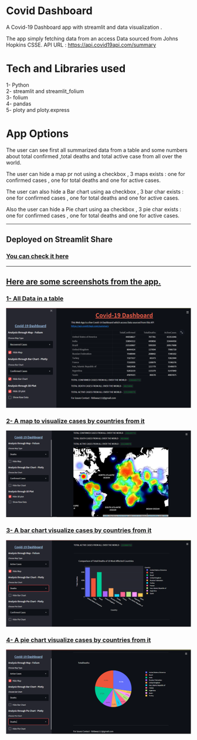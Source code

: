 # Covid Dashboard
A Covid-19 Dashboard app with streamlit and data visualization . 

The app simply fetching data from an access Data sourced from Johns Hopkins CSSE.
API URL : https://api.covid19api.com/summary

# Tech and Libraries used
1- Python <br>
2- streamlit and streamlit_folium <br>
3- folium<br>
4- pandas <br>
5- ploty and ploty.express <br>

# App Options
The user can see first all summarized data from a table and some numbers about total confirmed ,total deaths and total active case from all over the world.

The user can hide a map pr not using a checkbox , 3 maps exists : one for confirmed cases , one for total deaths and one for active cases.

The user can also hide a Bar chart using aa checkbox , 3 bar char exists : one for confirmed cases , one for total deaths and one for active cases.

Also the user can hide a Pie chart using aa checkbox , 3 pie char exists : one for confirmed cases , one for total deaths and one for active cases.
<hr> 

## Deployed on Streamlit Share
<h3><a href="https://share.streamlit.io/hbfawaz112/covid-dashboard-streamlit/App.py">You can check it here</h3>
<hr>


## Here are some screenshots from the app.

### 1- All Data in a table
![](https://raw.githubusercontent.com/hbfawaz112/ML-Data-Science-Projects/main/Covid-Dashboard-Streamlit-master/Covid-Dashboard-Streamlit-master/ss/s1.PNG)

### 2- A map to visualize cases by countries from it
![](https://raw.githubusercontent.com/hbfawaz112/ML-Data-Science-Projects/main/Covid-Dashboard-Streamlit-master/Covid-Dashboard-Streamlit-master/ss/map3.PNG)

### 3- A bar chart visualize cases by countries from it
![](https://raw.githubusercontent.com/hbfawaz112/ML-Data-Science-Projects/main/Covid-Dashboard-Streamlit-master/Covid-Dashboard-Streamlit-master/ss/bar3.PNG)

### 4- A pie chart visualize cases by countries from it
![](https://raw.githubusercontent.com/hbfawaz112/ML-Data-Science-Projects/main/Covid-Dashboard-Streamlit-master/Covid-Dashboard-Streamlit-master/ss/pie3.PNG)
